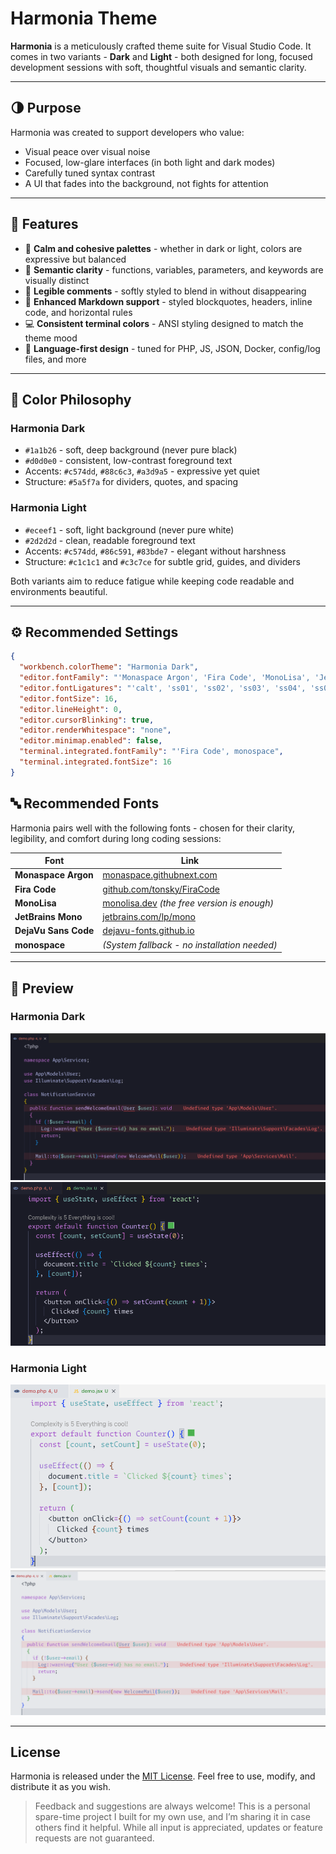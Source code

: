 # Harmonia Theme

**Harmonia** is a meticulously crafted theme suite for Visual Studio Code. It comes in two variants - **Dark** and **Light** - both designed for long, focused development sessions with soft, thoughtful visuals and semantic clarity.

---

## 🌗 Purpose

Harmonia was created to support developers who value:

- Visual peace over visual noise
- Focused, low-glare interfaces (in both light and dark modes)
- Carefully tuned syntax contrast
- A UI that fades into the background, not fights for attention

---

## 🎯 Features

- 🎨 **Calm and cohesive palettes** - whether in dark or light, colors are expressive but balanced
- 🧠 **Semantic clarity** - functions, variables, parameters, and keywords are visually distinct
- 💬 **Legible comments** - softly styled to blend in without disappearing
- 📄 **Enhanced Markdown support** - styled blockquotes, headers, inline code, and horizontal rules
- 💻 **Consistent terminal colors** - ANSI styling designed to match the theme mood
- 🧩 **Language-first design** - tuned for PHP, JS, JSON, Docker, config/log files, and more

---

## 🎨 Color Philosophy

### Harmonia Dark
- `#1a1b26` - soft, deep background (never pure black)
- `#d0d0e0` - consistent, low-contrast foreground text
- Accents: `#c574dd`, `#88c6c3`, `#a3d9a5` - expressive yet quiet
- Structure: `#5a5f7a` for dividers, quotes, and spacing

### Harmonia Light
- `#eceef1` - soft, light background (never pure white)
- `#2d2d2d` - clean, readable foreground text
- Accents: `#c574dd`, `#86c591`, `#83bde7` - elegant without harshness
- Structure: `#c1c1c1` and `#c3c7ce` for subtle grid, guides, and dividers

Both variants aim to reduce fatigue while keeping code readable and environments beautiful.

---

## ⚙️ Recommended Settings

```json
{
  "workbench.colorTheme": "Harmonia Dark",
  "editor.fontFamily": "'Monaspace Argon', 'Fira Code', 'MonoLisa', 'JetBrains Mono', 'DejaVu Sans Code', 'monospace'",
  "editor.fontLigatures": "'calt', 'ss01', 'ss02', 'ss03', 'ss04', 'ss05', 'ss06', 'ss07', 'ss08', 'ss09', 'cv01' 2, 'liga'",
  "editor.fontSize": 16,
  "editor.lineHeight": 0,
  "editor.cursorBlinking": true,
  "editor.renderWhitespace": "none",
  "editor.minimap.enabled": false,
  "terminal.integrated.fontFamily": "'Fira Code', monospace",
  "terminal.integrated.fontSize": 16
}
```

## 🔤 Recommended Fonts

Harmonia pairs well with the following fonts - chosen for their clarity, legibility, and comfort during long coding sessions:

| Font               | Link |
|--------------------|------|
| **Monaspace Argon** | [monaspace.githubnext.com](https://monaspace.githubnext.com/) |
| **Fira Code**       | [github.com/tonsky/FiraCode](https://github.com/tonsky/FiraCode) |
| **MonoLisa**        | [monolisa.dev](https://www.monolisa.dev/) *(the free version is enough)* |
| **JetBrains Mono**  | [jetbrains.com/lp/mono](https://www.jetbrains.com/lp/mono/) |
| **DejaVu Sans Code** | [dejavu-fonts.github.io](https://dejavu-fonts.github.io/) |
| **monospace**       | *(System fallback - no installation needed)* |

---

## 🎨 Preview

### Harmonia Dark
![PHP Example](https://raw.githubusercontent.com/AgusRdz/harmonia-theme/master/images/1.png)
![JS Example](https://raw.githubusercontent.com/AgusRdz/harmonia-theme/master/images/2.png)

### Harmonia Light
![PHP Example](https://raw.githubusercontent.com/AgusRdz/harmonia-theme/master/images/3.png)
![JS Example](https://raw.githubusercontent.com/AgusRdz/harmonia-theme/master/images/4.png)

---

## License

Harmonia is released under the [MIT License](LICENSE.txt).
Feel free to use, modify, and distribute it as you wish.


> Feedback and suggestions are always welcome!
This is a personal spare-time project I built for my own use, and I’m sharing it in case others find it helpful.
While all input is appreciated, updates or feature requests are not guaranteed.
